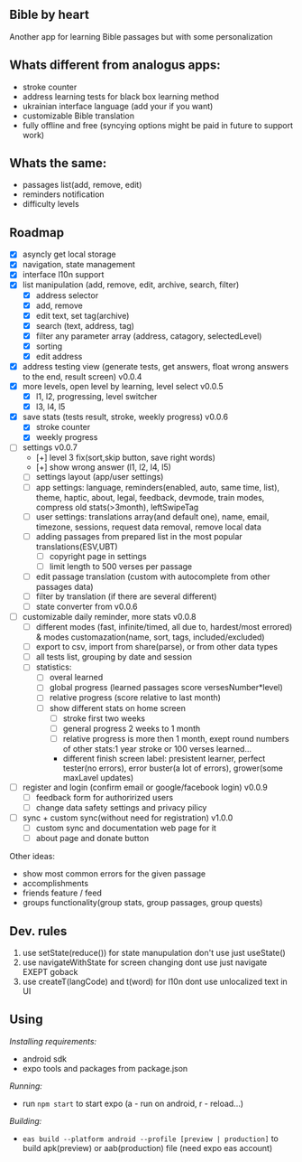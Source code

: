 Bible by heart
---

Another app for learning Bible passages but with some personalization

Whats different from analogus apps:
---

- stroke counter 
- address learning tests for black box learning method
- ukrainian interface language (add your if you want)
- customizable Bible translation
- fully offline and free (syncying options might be paid in future to support work)

Whats the same:
---

- passages list(add, remove, edit)
- reminders notification
- difficulty levels

Roadmap
---

- [x] asyncly get local storage
- [x] navigation, state management
- [x] interface l10n support
- [x] list manipulation (add, remove, edit, archive, search, filter)
  - [x] address selector
  - [x] add, remove
  - [x] edit text, set tag(archive)
  - [x] search (text, address, tag)
  - [x] filter any parameter array (address, catagory, selectedLevel)
  - [x] sorting
  - [x] edit address
- [x] address testing view (generate tests, get answers, float wrong answers to the end, result screen) v0.0.4
- [x] more levels, open level by learning, level select v0.0.5
  - [x] l1, l2, progressing, level switcher
  - [x] l3, l4, l5
- [x] save stats (tests result, stroke, weekly progress) v0.0.6
  - [x] stroke counter
  - [x] weekly progress
- [ ] settings v0.0.7
  - [+] level 3 fix(sort,skip button, save right words)
  - [+] show wrong answer (l1, l2, l4, l5)
  - [ ] settings layout (app/user settings)
  - [ ] app settings: language, reminders(enabled, auto, same time, list), theme, haptic, about, legal, feedback, devmode, train modes, compress old stats(>3month), leftSwipeTag
  - [ ] user settings:  translations array(and default one), name, email, timezone, sessions, request data removal, remove local data
  - [ ] adding passages from prepared list in the most popular translations(ESV,UBT)
    - [ ] copyright page in settings
    - [ ] limit length to 500 verses per passage
  - [ ] edit passage translation (custom with autocomplete from other passages data)
  - [ ] filter by translation (if there are several different)
  - [ ] state converter from v0.0.6
- [ ] customizable daily reminder, more stats v0.0.8
  - [ ] different modes (fast, infinite/timed, all due to, hardest/most errored) & modes customazation(name, sort, tags, included/excluded)
  - [ ] export to csv, import from share(parse), or from other data types
  - [ ] all tests list, grouping by date and session
  - [ ] statistics:
    - [ ] overal learned
    - [ ] global progress (learned passages score versesNumber*level)
    - [ ] relative progress (score relative to last month)
    - [ ] show different stats on home screen
      - [ ] stroke first two weeks
      - [ ] general progress 2 weeks to 1 month
      - [ ] relative progress is more then 1 month, exept round numbers of other stats:1 year stroke or 100 verses learned...
      - different finish screen label: presistent learner, perfect tester(no errors), error buster(a lot of errors), grower(some maxLavel updates)
- [ ] register and login (confirm email or google/facebook login) v0.0.9
  - [ ] feedback form for authorirized users
  - [ ] change data safety settings and privacy pilicy
- [ ] sync + custom sync(without need for registration) v1.0.0
  - [ ] custom sync and documentation web page for it
  - [ ] about page and donate button

Other ideas:
- show most common errors for the given passage
- accomplishments
- friends feature / feed
- groups functionality(group stats, group passages, group quests)
 
Dev. rules
---
1. use setState(reduce()) for state manupulation don't use just useState()
2. use navigateWithState for screen changing dont use just navigate EXEPT goback
3. use createT(langCode) and t(word) for l10n dont use unlocalized text in UI

Using
---
*Installing requirements:*
-  android sdk
- expo tools and packages from package.json

*Running:*
- run `npm start` to start expo (a - run on android, r - reload...)

*Building:*
- `eas build --platform android --profile [preview | production]` to build apk(preview) or aab(production) file (need expo eas account)